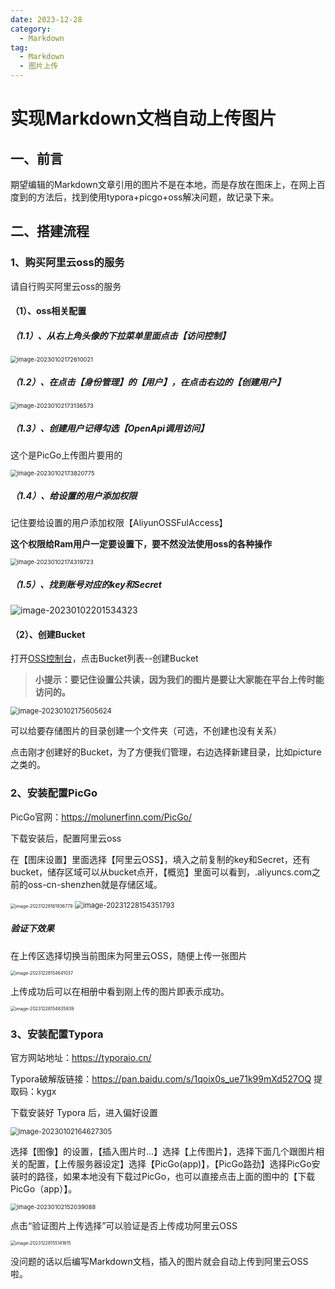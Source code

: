 ```yaml
---
date: 2023-12-28
category:
  - Markdown
tag:
  - Markdown
  - 图片上传
---
```


# 实现Markdown文档自动上传图片



## 一、前言

期望编辑的Markdown文章引用的图片不是在本地，而是存放在图床上，在网上百度到的方法后，找到使用typora+picgo+oss解决问题，故记录下来。

## 二、搭建流程

### 1、购买阿里云oss的服务

请自行购买阿里云oss的服务

#### （1）、oss相关配置

##### （1.1）、从右上角头像的下拉菜单里面点击【访问控制】

<img src="http://oss.feny.ink/images/202312281529702.png" alt="image-20230102172610021" style="zoom: 67%;" /> 



##### （1.2）、在点击【身份管理】的【用户】，在点击右边的【创建用户】

<img src="http://oss.feny.ink/images/202312281531203.png" alt="image-20230102173136573" style="zoom:67%;" /> 

##### （1.3）、创建用户记得勾选【OpenApi调用访问】

这个是PicGo上传图片要用的

<img src="http://oss.feny.ink/images/202312281532975.png" alt="image-20230102173820775" style="zoom: 67%;" /> 

##### （1.4）、给设置的用户添加权限

记住要给设置的用户添加权限【AliyunOSSFulAccess】

**这个权限给Ram用户一定要设置下，要不然没法使用oss的各种操作**

<img src="http://oss.feny.ink/images/202312281532817.png" alt="image-20230102174319723" style="zoom: 67%;" /> 

##### （1.5）、找到账号对应的key和Secret

![image-20230102201534323](http://oss.feny.ink/images/202312281533491.png) 

#### （2）、创建Bucket

打开[OSS控制台](https://oss.console.aliyun.com/overview)，点击Bucket列表--创建Bucket

>**小提示：要记住设置公共读，因为我们的图片是要让大家能在平台上传时能访问的。**

<img src="http://oss.feny.ink/images/202312281537737.png" alt="image-20230102175605624" style="zoom:80%;" /> 

可以给要存储图片的目录创建一个文件夹（可选，不创建也没有关系）

点击刚才创建好的Bucket，为了方便我们管理，右边选择新建目录，比如picture之类的。

### 2、安装配置PicGo

PicGo官网：<https://molunerfinn.com/PicGo/>

下载安装后，配置阿里云oss

在【图床设置】里面选择【阿里云OSS】，填入之前复制的key和Secret，还有bucket，储存区域可以从bucket点开，【概览】里面可以看到，.aliyuncs.com之前的oss-cn-shenzhen就是存储区域。 

<img src="http://oss.feny.ink/images/202312281619853.png" alt="image-20231228161936779" style="zoom:50%;" /> 

<img src="http://oss.feny.ink/images/202312281543842.png" alt="image-20231228154351793" style="zoom:80%;" /> 

##### 验证下效果

在上传区选择切换当前图床为阿里云OSS，随便上传一张图片

<img src="http://oss.feny.ink/images/202312281546085.png" alt="image-20231228154641037" style="zoom:50%;" /> 

上传成功后可以在相册中看到刚上传的图片即表示成功。

<img src="http://oss.feny.ink/images/202312281548984.png" alt="image-20231228154835939" style="zoom:50%;" />  

### 3、安装配置Typora

官方网站地址：<https://typoraio.cn/>

Typora破解版链接：<https://pan.baidu.com/s/1qoix0s_ue71k99mXd527OQ> 提取码：kygx

下载安装好 Typora 后，进入偏好设置

<img src="http://oss.feny.ink/images/202312281519218.png" alt="image-20230102164627305" style="zoom: 80%;" /> 

选择【图像】的设置，【插入图片时...】选择【上传图片】，选择下面几个跟图片相关的配置，【上传服务器设定】选择【PicGo(app)】，【PicGo路劲】选择PicGo安装时的路径，如果本地没有下载过PicGo，也可以直接点击上面的图中的【下载PicGo（app）】。

<img src="http://oss.feny.ink/images/202312281521725.png" alt="image-20230102152039088" style="zoom: 67%;" /> 

点击“验证图片上传选择”可以验证是否上传成功阿里云OSS

<img src="http://oss.feny.ink/images/202312281551663.png" alt="image-20231228155141615" style="zoom:50%;" /> 

没问题的话以后编写Markdown文档，插入的图片就会自动上传到阿里云OSS啦。
